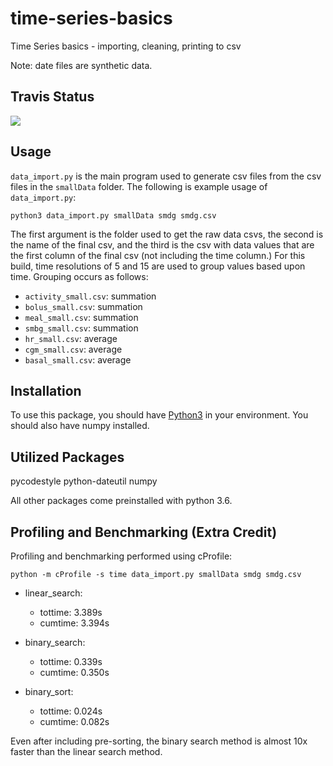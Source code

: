 # time-series-basics
Time Series basics - importing, cleaning, printing to csv

Note: date files are synthetic data.

## Travis Status
![](https://travis-ci.com/cu-swe4s-fall-2019/time-series-basics-rymo1354.svg?branch=master)

## Usage
`data_import.py` is the main program used to generate csv files from the csv files in the `smallData` folder. The following is example usage of `data_import.py`: 

```
python3 data_import.py smallData smdg smdg.csv
```

The first argument is the folder used to get the raw data csvs, the second is the name of the final csv, and the third is the csv with data values that are the first column of the final csv (not including the time column.) For this build, time resolutions of 5 and 15 are used to group values based upon time. Grouping occurs as follows:

* `activity_small.csv`: summation 
* `bolus_small.csv`: summation 
* `meal_small.csv`: summation 
* `smbg_small.csv`: summation 
* `hr_small.csv`: average 
* `cgm_small.csv`: average 
* `basal_small.csv`: average  

## Installation
To use this package, you should have [Python3](https://www.python.org/download/releases/3.6/) in your environment. You should also have numpy installed.

## Utilized Packages
pycodestyle
python-dateutil
numpy

All other packages come preinstalled with python 3.6.

## Profiling and Benchmarking (Extra Credit)
Profiling and benchmarking performed using cProfile:
```
python -m cProfile -s time data_import.py smallData smdg smdg.csv
```

* linear_search:
    * tottime: 3.389s
    * cumtime: 3.394s

* binary_search:
    * tottime: 0.339s
    * cumtime: 0.350s

* binary_sort: 
    * tottime: 0.024s
    * cumtime: 0.082s

Even after including pre-sorting, the binary search method is almost 10x faster than the linear search method. 


